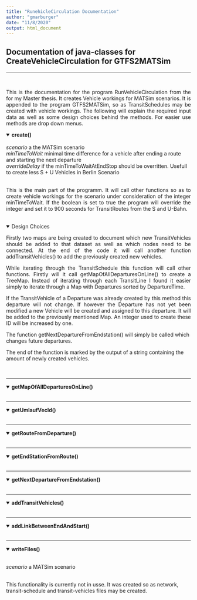 ```yaml
---
title: "RunehicleCirculation Documentation"
author: "gmarburger"
date: "11/8/2020"
output: html_document
---
```


## Documentation of java-classes for CreateVehicleCirculation for GTFS2MATSim
---

<br>
<p align="justify">This is the documentation for the program RunVehicleCirculation from the for my Master thesis. It creates Vehicle workings for MATSim scenarios. It is appended to the program GTFS2MATSim, so as TransitSchedules may be created with vehicle workings. The following will explain the required input data as well as some design choices behind the methods. For easier use methods are drop down menus.</p>

<details open>
<summary><strong>create()</strong></summary>

<br>
<i>scenario</i> a the MATSim scenario<br>
<i>minTimeToWait</i> minimal time difference for a vehicle after ending a route and starting the next departure<br>
<i>overrideDelay</i> if the minTimeToWaitAtEndStop should be overritten. Usefull to create less S + U Vehicles in Berlin Scenario<br>
<br>
<p align="justify">This is the main part of the programm. It will call other functions so as to create vehicle workings for the scenario under consideration of the integer minTimeToWait. If the boolean is set to true the program will override the integer and set it to 900 seconds for TransitRoutes from the S and U-Bahn.</p>
<br>

<details open>
<summary> Design Choices </summary>
<p align="justify">Firstly two maps are being created to document which new TransitVehicles should be added to that dataset as well as which nodes need to be connected. At the end of the code it will call another function addTransitVehicles() to add the previously created new vehicles.</p>
<p align="justify">While iterating through the TransitSchedule this function will call other functions. Firstly will it call getMapOfAllDeparturesOnLine() to create a TreeMap. Instead of iterating through each TransitLine I found it easier simply to iterate through a Map with Departures sorted by DepartureTime.</p>
<p align="justify">If the TransitVehicle of a Departure was already created by this method this departure will not change. If however the Departure has not yet been modified a new Vehicle will be created and assigned to this departure. It will be added to the previously mentioned Map. An integer used to create these ID will be increased by one.</p>
<p>The function getNextDepartureFromEndstation() will simply be called which changes future departures.</p>
<p>The end of the function is marked by the output of a string containing the amount of newly created vehicles.</p>
</details>

</details>
<br>

---

<details open>
<summary> <strong>getMapOfAllDeparturesOnLine()</strong></summary>
<br>

</details>

---
<details open>
<summary><strong>getUmlaufVecId()</strong></summary>
<br>

</details>

---
<details open>
<summary><strong>getRouteFromDeparture()</strong></summary>
<br>

</details>

---
<details open>
<summary><strong>getEndStationFromRoute()</strong></summary>
<br>

</details>

---
<details open>
<summary><strong>getNextDepartureFromEndstation()</strong></summary>
<br>

</details>

---
<details open>
<summary><strong>addTransitVehicles()</strong></summary>
<br>

</details>

---
<details open>
<summary><strong>addLinkBetweenEndAndStart()</strong></summary>
<br>

</details>

---
<details open>
<summary><strong>writeFiles()</strong></summary>
<br>

<i>scenario</i> a MATSim scenario<br>
<br>

This functionality is currently not in usse. It was created so as network, transit-schedule and transit-vehicles files may be created.

</details>